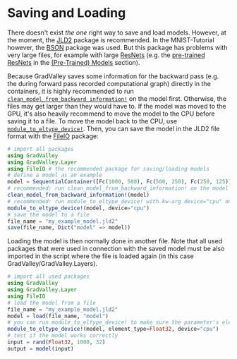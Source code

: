 # Saving and Loading

There doesn't exist *the one* right way to save and load models. However, at the moment, the [JLD2](https://github.com/JuliaIO/JLD2.jl) package is recommended.
In the MNIST-Tutorial however, the [BSON](https://github.com/JuliaIO/BSON.jl) package was used. But this package has problems with very large files, for example with large [ResNets](https://arxiv.org/pdf/1512.03385.pdf) (e.g. the [pre-trained ResNets](https://jonas208.github.io/GradValley.jl/(pre-trained)_models/) in the [(Pre-Trained) Models](@ref) section).

Because GradValley saves some information for the backward pass (e.g. the during forward pass recorded computational graph) directly in the containers, it is highly recommended to run [`clean_model_from_backward_information!`](@ref) on the model first. Otherwise, the files may get larger than they would have to.
If the model was moved to the GPU, it's also heavily recommend to move the model to the CPU before saving it to a file. To move the model back to the CPU, use [`module_to_eltype_device!`](@ref).
Then, you can save the model in the JLD2 file format with the [FileIO](https://github.com/JuliaIO/FileIO.jl) package:

```julia
# import all packages 
using GradValley
using GradValley.Layer
using FileIO # the recommended package for saving/loading models
# define a model as an example
model = SequentialContainer([Fc(1000, 500), Fc(500, 250), Fc(250, 125)])
# recommended: run clean_model_from_backward_information! on the model (doesn't necessary in this specific case because no forward/backward pass was run before)
clean_model_from_backward_information!(model)
# recommended: run module_to_eltype_device! with kw-arg device="cpu" on the model (doesn't necessary in this specific case because the model wasn't moved to the GPU before)
module_to_eltype_device!(model, device="cpu")
# save the model to a file 
file_name = "my_example_model.jld2"
save(file_name, Dict("model" => model))
```

Loading the model is then normally done in another file. Note that all used packages that were used in connection with the saved model must be also imported in the script where the file is loaded again (in this case GradValley/GradValley.Layers).

```julia
# import all used packages 
using GradValley
using GradValley.Layer
using FileIO 
# load the model from a file
file_name = "my_example_model.jld2"
model = load(file_name, "model")
# you can run module_to_eltype_device! to make sure the parameter's element type is correct
module_to_eltype_device!(model, element_type=Float32, device="cpu")
# test if the model works correctly
input = rand(Float32, 1000, 32)
output = model(input)
```